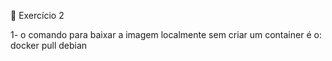 🚀 Exercício 2

  1- o comando para baixar a imagem localmente sem criar um container é o:
    docker pull debian